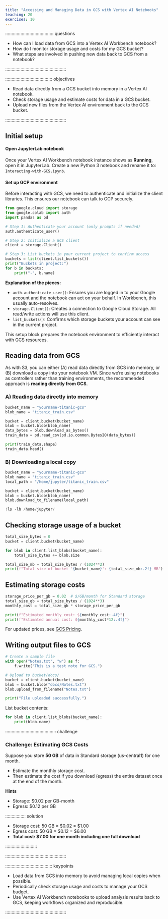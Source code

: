 ```yaml
---
title: "Accessing and Managing Data in GCS with Vertex AI Notebooks"
teaching: 20
exercises: 10
---
```


:::::::::::::::::::::::::::::::::::::: questions 

- How can I load data from GCS into a Vertex AI Workbench notebook?  
- How do I monitor storage usage and costs for my GCS bucket?  
- What steps are involved in pushing new data back to GCS from a notebook?  

::::::::::::::::::::::::::::::::::::::::::::::::

::::::::::::::::::::::::::::::::::::: objectives

- Read data directly from a GCS bucket into memory in a Vertex AI notebook.  
- Check storage usage and estimate costs for data in a GCS bucket.  
- Upload new files from the Vertex AI environment back to the GCS bucket.  

::::::::::::::::::::::::::::::::::::::::::::::::

## Initial setup 

#### Open JupyterLab notebook
Once your Vertex AI Workbench notebook instance shows as **Running**, open it in JupyterLab. Create a new Python 3 notebook and rename it to: `Interacting-with-GCS.ipynb`.  

#### Set up GCP environment
Before interacting with GCS, we need to authenticate and initialize the client libraries. This ensures our notebook can talk to GCP securely.

```python
from google.cloud import storage
from google.colab import auth
import pandas as pd

# Step 1: Authenticate your account (only prompts if needed)
auth.authenticate_user()

# Step 2: Initialize a GCS client
client = storage.Client()

# Step 3: List buckets in your current project to confirm access
buckets = list(client.list_buckets())
print("Buckets in project:")
for b in buckets:
    print("-", b.name)
```

**Explanation of the pieces:**  
- `auth.authenticate_user()`: Ensures you are logged in to your Google account and the notebook can act on your behalf. In Workbench, this usually auto-resolves.  
- `storage.Client()`: Creates a connection to Google Cloud Storage. All read/write actions will use this client.  
- `list_buckets()`: Confirms which storage buckets your account can see in the current project.  

This setup block prepares the notebook environment to efficiently interact with GCS resources.

## Reading data from GCS

As with S3, you can either (A) read data directly from GCS into memory, or (B) download a copy into your notebook VM. Since we’re using notebooks as controllers rather than training environments, the recommended approach is **reading directly from GCS**.

### A) Reading data directly into memory  

```python
bucket_name = "yourname-titanic-gcs"
blob_name = "titanic_train.csv"

bucket = client.bucket(bucket_name)
blob = bucket.blob(blob_name)
data_bytes = blob.download_as_bytes()
train_data = pd.read_csv(pd.io.common.BytesIO(data_bytes))

print(train_data.shape)
train_data.head()
```

### B) Downloading a local copy  

```python
bucket_name = "yourname-titanic-gcs"
blob_name = "titanic_train.csv"
local_path = "/home/jupyter/titanic_train.csv"

bucket = client.bucket(bucket_name)
blob = bucket.blob(blob_name)
blob.download_to_filename(local_path)

!ls -lh /home/jupyter/
```

## Checking storage usage of a bucket

```python
total_size_bytes = 0
bucket = client.bucket(bucket_name)

for blob in client.list_blobs(bucket_name):
    total_size_bytes += blob.size

total_size_mb = total_size_bytes / (1024**2)
print(f"Total size of bucket '{bucket_name}': {total_size_mb:.2f} MB")
```

## Estimating storage costs

```python
storage_price_per_gb = 0.02  # $/GB/month for Standard storage
total_size_gb = total_size_bytes / (1024**3)
monthly_cost = total_size_gb * storage_price_per_gb

print(f"Estimated monthly cost: ${monthly_cost:.4f}")
print(f"Estimated annual cost: ${monthly_cost*12:.4f}")
```

For updated prices, see [GCS Pricing](https://cloud.google.com/storage/pricing).

## Writing output files to GCS

```python
# Create a sample file
with open("Notes.txt", "w") as f:
    f.write("This is a test note for GCS.")

# Upload to bucket/docs/
bucket = client.bucket(bucket_name)
blob = bucket.blob("docs/Notes.txt")
blob.upload_from_filename("Notes.txt")

print("File uploaded successfully.")
```

List bucket contents:

```python
for blob in client.list_blobs(bucket_name):
    print(blob.name)
```

:::::::::::::::::::::::::::::::::::::::: challenge

### Challenge: Estimating GCS Costs

Suppose you store **50 GB** of data in Standard storage (us-central1) for one month.  
- Estimate the monthly storage cost.  
- Then estimate the cost if you download (egress) the entire dataset once at the end of the month.  

**Hints**  
- Storage: $0.02 per GB-month  
- Egress: $0.12 per GB  

:::::::::::::::: solution

- Storage cost: 50 GB × $0.02 = $1.00  
- Egress cost: 50 GB × $0.12 = $6.00  
- **Total cost: $7.00 for one month including one full download**  

:::::::::::::::::::::::::

::::::::::::::::::::::::::::::::::::::::::::::::

::::::::::::::::::::::::::::::::::::: keypoints 

- Load data from GCS into memory to avoid managing local copies when possible.  
- Periodically check storage usage and costs to manage your GCS budget.  
- Use Vertex AI Workbench notebooks to upload analysis results back to GCS, keeping workflows organized and reproducible.  

::::::::::::::::::::::::::::::::::::::::::::::::
